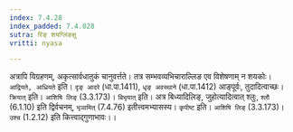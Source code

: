 ```yaml
---
index: 7.4.28
index_padded: 7.4.028
sutra: रिङ् शयग्लिङक्षु
vritti: nyasa

---
```

अत्रापि यिग्रहणम्, अकृत्सार्वधातुकं चानुवर्त्तते। तत्र सम्भवव्यभिचाराल्लिङ एव विशेषणाम् न शयकोः। `आद्रियते, आध्रियते` इति। `दृङ् आदरे` (धा.पा.1411), `धृङ् अवस्थाने` (धा.पा.1412) आङ्पूर्वः, तुदादित्वाच्छः। `क्रियात्` इति। `आशिषि लिङ्` (3.3.173)। `बिभृयात्` इति। अत्र बिध्यादिलिङ्, जुहोत्यादित्वात् श्लुः, `श्लौ` (6.1.10) इति द्विर्वचनम्, `भृञामित्` (7.4.76) इतीत्त्वमभ्यासस्य। `कृपीष्ट` इति। `आशिषि लिङ्` (3.3.173)। `उश्च` (1.2.12) इति कित्त्वाद्गुणाभावः।।
